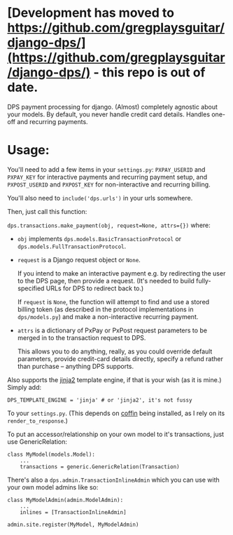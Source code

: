 # [Development has moved to https://github.com/gregplaysguitar/django-dps/](https://github.com/gregplaysguitar/django-dps/) - this repo is out of date.

DPS payment processing for django. (Almost) completely agnostic about
your models. By default, you never handle credit card details. Handles
one-off and recurring payments.

# Usage:

You'll need to add a few items in your `settings.py`: `PXPAY_USERID`
and `PXPAY_KEY` for interactive payments and recurring payment setup,
and `PXPOST_USERID` and `PXPOST_KEY` for non-interactive and recurring
billing.

You'll also need to `include('dps.urls')` in your urls somewhere.

Then, just call this function:

`dps.transactions.make_payment(obj, request=None, attrs={})` where:

* `obj` implements `dps.models.BasicTransactionProtocol` or
  `dps.models.FullTransactionProtocol`.

* `request` is a Django request object or `None`. 

  If you intend to make an interactive payment e.g. by redirecting the
  user to the DPS page, then provide a request. (It's needed to build
  fully-specified URLs for DPS to redirect back to.)
  
  If `request` is `None`, the function will attempt to find and use a
  stored billing token (as described in the protocol implementations
  in `dps/models.py`) and make a non-interactive recurring payment.

* `attrs` is a dictionary of PxPay or PxPost request parameters to be
  merged in to the transaction request to DPS.

  This allows you to do anything, really, as you could override
  default parameters, provide credit-card details directly, specify a
  refund rather than purchase – anything DPS supports.
  
Also supports the [jinja2](http://jinja.pocoo.org/) template engine,
if that is your wish (as it is mine.) Simply add:

    DPS_TEMPLATE_ENGINE = 'jinja' # or 'jinja2', it's not fussy

To your `settings.py`. (This depends on
[coffin](https://github.com/coffin/coffin/) being installed, as I rely
on its `render_to_response`.)

To put an accessor/relationship on your own model to it's
transactions, just use GenericRelation:

    class MyModel(models.Model):
        ...
        transactions = generic.GenericRelation(Transaction)
        
There's also a `dps.admin.TransactionInlineAdmin` which you can use
with your own model admins like so:

    class MyModelAdmin(admin.ModelAdmin):
        ...
        inlines = [TransactionInlineAdmin]
        
    admin.site.register(MyModel, MyModelAdmin)
